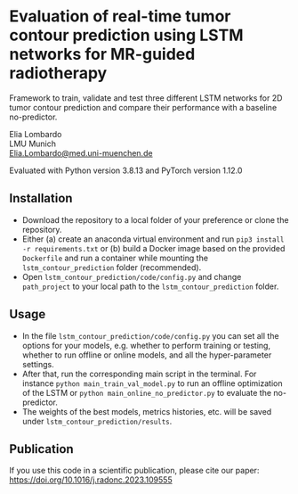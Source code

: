 # Evaluation of real-time tumor contour prediction using LSTM networks for MR-guided radiotherapy
Framework to train, validate and test three different LSTM networks for 2D tumor contour prediction 
and compare their performance with a  baseline no-predictor.

Elia Lombardo\
LMU Munich\
Elia.Lombardo@med.uni-muenchen.de

Evaluated with Python version 3.8.13 and PyTorch version 1.12.0

## Installation
* Download the repository to a local folder of your preference or clone the repository.
* Either (a) create an anaconda virtual environment and run `pip3 install -r requirements.txt` or (b) build a Docker 
image based on the provided `Dockerfile` and run a container while mounting the `lstm_contour_prediction` folder (recommended).
* Open `lstm_contour_prediction/code/config.py` and change `path_project` to your local path to the `lstm_contour_prediction` folder.

## Usage
* In the file  `lstm_contour_prediction/code/config.py` you can set all the options for your
models, e.g. whether to perform training or testing, whether to run offline or online models, and all the
hyper-parameter settings. 
* After that, run the corresponding main script in the terminal. 
For instance `python main_train_val_model.py` to run an offline optimization of the LSTM or `python main_online_no_predictor.py` 
to evaluate the no-predictor.
* The weights of the best models, metrics histories, etc. will be saved under `lstm_contour_prediction/results`.

## Publication
If you use this code in a scientific publication, please cite our paper: 
https://doi.org/10.1016/j.radonc.2023.109555
